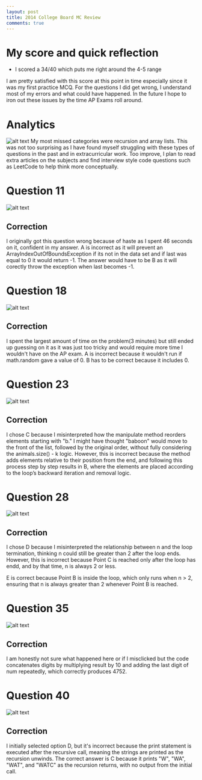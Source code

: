 ```yaml
---
layout: post
title: 2014 College Board MC Review
comments: true
---
```


# My score and quick reflection

- I scored a 34/40 which puts me right around the 4-5 range

I am pretty satisfied with this score at this point in time especially since it was my first practice MCQ. For the questions I did get wrong, I understand most of my errors and what could have happened. In the future I hope to iron out these issues by the time AP Exams roll around.

# Analytics
![alt text]({{site.baseurl}}/images/image-21.png)
My most missed categories were recursion and array lists. This was not too surprising as I have found myself struggling with these types of questions in the past and in extracurricular work. Too improve, I plan to read extra articles on the subjects and find interview style code questions such as LeetCode to help think more conceptually.

# Question 11

![alt text]({{site.baseurl}}/images/image-16.png)

## Correction

I originally got this question wrong because of haste as I spent 46 seconds on it, confident in my answer. A is incorrect as it will prevent an ArrayIndexOutOfBoundsException if its not in the data set and if last was equal to 0 it would return -1. The answer would have to be B as it will corectly throw the exception when last becomes -1.

# Question 18

![alt text]({{site.baseurl}}/images/image-17.png)

## Correction

I spent the largest amount of time on the problem(3 minutes) but still ended up guessing on it as it was just too tricky and would require more time I wouldn't have on the AP exam. A is incorrect because it wouldn't run if math.random gave a value of 0. B has to be correct because it includes 0.

# Question 23

![alt text]({{site.baseurl}}/images/image-18.png)

## Correction

I chose C because I misinterpreted how the manipulate method reorders elements starting with "b." I might have thought "baboon" would move to the front of the list, followed by the original order, without fully considering the animals.size() - k logic. However, this is incorrect because the method adds elements relative to their position from the end, and following this process step by step results in B, where the elements are placed according to the loop’s backward iteration and removal logic.

# Question 28

![alt text]({{site.baseurl}}/images/image-19.png)

## Correction

I chose D because I misinterpreted the relationship between n and the loop termination, thinking n could still be greater than 2 after the loop ends. However, this is incorrect because Point C is reached only after the loop has endd, and by that time, n is always 2 or less.

E is correct because Point B is inside the loop, which only runs when n > 2, ensuring that n is always greater than 2 whenever Point B is reached.

# Question 35

![alt text]({{site.baseurl}}/images/image-20.png)

## Correction

I am honestly not sure what happened here or if I misclicked but the code concatenates digits by multiplying result by 10 and adding the last digit of num repeatedly, which correctly produces 4752.

# Question 40

![alt text]({{site.baseurl}}/images/image-21.png)

## Correction

I initially selected option D, but it's incorrect because the print statement is executed after the recursive call, meaning the strings are printed as the recursion unwinds. The correct answer is C because it prints "W", "WA", "WAT", and "WATC" as the recursion returns, with no output from the initial call.

